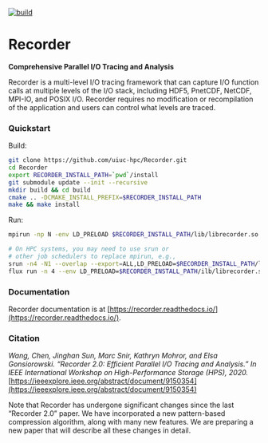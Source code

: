[![build](https://github.com/uiuc-hpc/Recorder/actions/workflows/cmake.yml/badge.svg)](https://github.com/uiuc-hpc/Recorder/actions/workflows/cmake.yml)

# Recorder

**Comprehensive Parallel I/O Tracing and Analysis**

Recorder is a multi-level I/O tracing framework that can capture I/O function
calls at multiple levels of the I/O stack, including HDF5, PnetCDF, NetCDF, MPI-IO,
and POSIX I/O. Recorder requires no modification or recompilation of the application and
users can control what levels are traced.


### Quickstart

Build:

```bash
git clone https://github.com/uiuc-hpc/Recorder.git
cd Recorder
export RECORDER_INSTALL_PATH=`pwd`/install
git submodule update --init --recursive
mkdir build && cd build
cmake .. -DCMAKE_INSTALL_PREFIX=$RECORDER_INSTALL_PATH
make && make install
```

Run:
```bash
mpirun -np N -env LD_PRELOAD $RECORDER_INSTALL_PATH/lib/librecorder.so ./your-app

# On HPC systems, you may need to use srun or
# other job schedulers to replace mpirun, e.g.,
srun -n4 -N1 --overlap --export=ALL,LD_PRELOAD=$RECORDER_INSTALL_PATH/lib/librecorder.so ./your-app
flux run -n 4 --env LD_PRELOAD=$RECORDER_INSTALL_PATH/ilb/librecorder.so ./your-app
```


### Documentation

Recorder documentation is at [https://recorder.readthedocs.io/](https://recorder.readthedocs.io/).


### Citation

*Wang, Chen, Jinghan Sun, Marc Snir, Kathryn Mohror, and Elsa Gonsiorowski. “Recorder 2.0: Efficient Parallel I/O Tracing and Analysis.” In IEEE International Workshop on High-Performance Storage (HPS), 2020.*
[https://ieeexplore.ieee.org/abstract/document/9150354](https://ieeexplore.ieee.org/abstract/document/9150354)

Note that Recorder has undergone significant changes since the last “Recorder 2.0” paper. We have incorporated a new pattern-based compression algorithm, along with many new features. We are preparing a new paper that will describe all these changes in detail.
